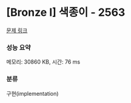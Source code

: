# [Bronze I] 색종이 - 2563 

[문제 링크](https://www.acmicpc.net/problem/2563) 

### 성능 요약

메모리: 30860 KB, 시간: 76 ms

### 분류

구현(implementation)

